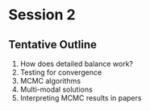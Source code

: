 # Session 2

## Tentative Outline

1. How does detailed balance work?
2. Testing for convergence
3. MCMC algorithms
4. Multi-modal solutions
5. Interpreting MCMC results in papers
